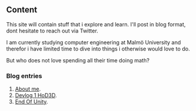 ## Content

This site will contain stuff that i explore and learn. I'll post in blog format, dont hesitate to reach out via Twitter.

I am currently studying computer engineering at Malmö University and therefor i have limited time to dive into things i otherwise would love to do.

But who does not love spending all their time doing math?


### Blog entries

1. [About me](./aboutme.html).
2. [Devlog 1 HoD3D](./HoD3D.html).
3. [End Of Unity](./EndOfUnity.html).


